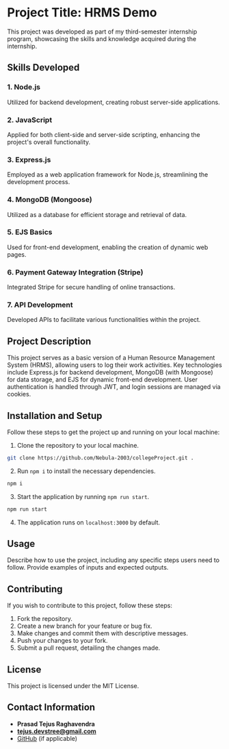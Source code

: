 # Project Title: HRMS Demo

This project was developed as part of my third-semester internship program, showcasing the skills and knowledge acquired during the internship.

## Skills Developed

### 1. Node.js

Utilized for backend development, creating robust server-side applications.

### 2. JavaScript

Applied for both client-side and server-side scripting, enhancing the project's overall functionality.

### 3. Express.js

Employed as a web application framework for Node.js, streamlining the development process.

### 4. MongoDB (Mongoose)

Utilized as a database for efficient storage and retrieval of data.

### 5. EJS Basics

Used for front-end development, enabling the creation of dynamic web pages.

### 6. Payment Gateway Integration (Stripe)

Integrated Stripe for secure handling of online transactions.

### 7. API Development

Developed APIs to facilitate various functionalities within the project.

## Project Description

This project serves as a basic version of a Human Resource Management System (HRMS), allowing users to log their work activities. Key technologies include Express.js for backend development, MongoDB (with Mongoose) for data storage, and EJS for dynamic front-end development. User authentication is handled through JWT, and login sessions are managed via cookies.

## Installation and Setup

Follow these steps to get the project up and running on your local machine:

1. Clone the repository to your local machine.

```bash
git clone https://github.com/Nebula-2003/collegeProject.git .
```

2. Run `npm i` to install the necessary dependencies.

```bash
npm i
```

3. Start the application by running `npm run start`.

```bash
npm run start
```

4. The application runs on `localhost:3000` by default.

## Usage

Describe how to use the project, including any specific steps users need to follow. Provide examples of inputs and expected outputs.

## Contributing

If you wish to contribute to this project, follow these steps:

1. Fork the repository.
2. Create a new branch for your feature or bug fix.
3. Make changes and commit them with descriptive messages.
4. Push your changes to your fork.
5. Submit a pull request, detailing the changes made.

## License

This project is licensed under the MIT License.

## Contact Information

-   **Prasad Tejus Raghavendra**
-   **tejus.devstree@gmail.com**
-   [GitHub](github.com/Nebula-2003) (if applicable)
